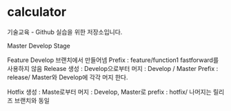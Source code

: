 # calculator
기술교육 - Github 실습을 위한 저장소입니다. 

Master
Develop
Stage

Feature 
	Develop 브랜치에서 만들어넴 
	Prefix : feature/function1
	fastforward를 사용하지 않음 
Release
	생성 : Develop으로부터
	머지 : Develop / Master
	Prefix : release/
	Master와 Develop에 각각 머지 한다. 
	
		
	
Hotfix
	생성 : Maste로부터
	머지 : Develop, Master로 
	prefix : hotfix/ 
	나머지는 릴리즈 브랜치와 동일 
	
	